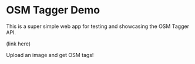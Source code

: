OSM Tagger Demo
=================

This is a super simple web app for testing and showcasing the OSM Tagger API.

(link here)

Upload an image and get OSM tags!

